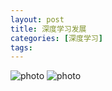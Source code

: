 ```yaml
---
layout: post
title: 深度学习发展
categories: [深度学习]
tags: 
---
```

![photo]({{site.url}}/assets/img/微信图片_20221108171536.jpg)
![photo]({{site.url}}/assets/img/微信图片_20221108171551.jpg)